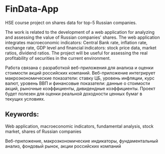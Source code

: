 # FinData-App

HSE course project on shares data for top-5 Russian companies.

The work is related to the development of a web application for analyzing and assessing the value of Russian companies' shares. The web application integrates macroeconomic indicators: Central Bank rate, inflation rate, exchange rate, GDP level and financial indicators: stock price data, market ratios, dividend ratios. The project will be useful for assessing the real profitability of securities in the current environment.

Работа связана с разработкой веб-приложения для анализа и оценки стоимости акций российских компаний. Веб-приложение интегрирует макроэкономические показатели: ставку ЦБ, уровень инфляции, курс валют, уровень ВВП и финансовые показатели: данные о стоимости акций, рыночные коэффициенты, дивидендные коэффициенты. Проект будет полезен для оценки реальной доходности ценных бумаг в текущих условиях.

## Keywords:
Web application, macroeconomic indicators, fundamental analysis, stock market, shares of Russian companies

Веб-приложение, макроэкономические индикаторы, фундаментальный анализ, фондовый рынок, акции российских компаний
